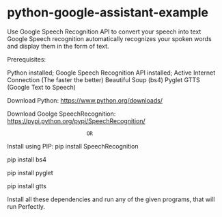# python-google-assistant-example


Use Google Speech Recognition API to convert your speech into text
Google Speech recognition automatically recognizes your spoken words and display them in the form of text.

Prerequisites:
  
  Python installed; 
  Google Speech Recognition API installed; 
  Active Internet Connection (The faster the better)
  Beautiful Soup (bs4)
  Pyglet
  GTTS (Google Text to Speech)


Download Python:
  https://www.python.org/downloads/
  
Download Goolge SpeechRecognition:
  https://pypi.python.org/pypi/SpeechRecognition/
  
                              OR
Install using PIP:
  pip install SpeechRecognition
  
  pip install bs4
  
  pip install pyglet
  
  pip install gtts
  
 
 Install all these dependencies and run any of the given programs, that will run Perfectly.
